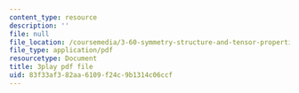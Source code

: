 ```yaml
---
content_type: resource
description: ''
file: null
file_location: /coursemedia/3-60-symmetry-structure-and-tensor-properties-of-materials-fall-2005/83f33af382aa6109f24c9b1314c06ccf_pi1IagGYJ3E.pdf
file_type: application/pdf
resourcetype: Document
title: 3play pdf file
uid: 83f33af3-82aa-6109-f24c-9b1314c06ccf
---
```

